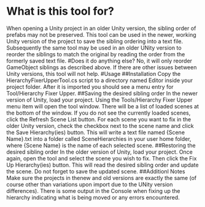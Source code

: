 # What is this tool for?
When opening a Unity project in an older Unity version, the sibling order of prefabs may not be preserved. This tool can be used in the newer, working Unity version of the project to save the sibling ordering into a text file. Subsequently the same tool may be used in an older UNity version to reorder the siblings to match the original by reading the order from the formerly saved text file. 
#Does it do anything else?
No, it will only reorder GameObject siblings as described above. If there are other issues between Unity versions, this tool will not help.
#Usage
##Installation
Copy the HierarchyFixerUpperTool.cs script to a directory named Editor inside your project folder. After it is imported you should see a menu entry for Tool/Hierarchy Fixer Upper.
##Saving the desired sibling order
In the newer version of Unity, load your project. Using the Tools/Hierarchy Fixer Upper menu item will open the tool window. There will be a list of loaded scenes at the bottom of the window. If you do not see the currently loaded scenes, click the Refresh Scene List button. For each scene you want to fix in the older Unity version, check the checkbox next to the scene name and click the Save Hierarchy(ies) button. This will write a text file named {Scene Name}.txt into a folder called SceneHierarchies in your user home folder, where {Scene Name} is the name of each selected scene. 
##Restoring the desired sibling order
In the older version of Unity, load your project. Once again, open the tool and select the scene you wish to fix. Then click the Fix Up Hierarchy(ies) button. This will read the desired sibling order and update the scene. Do not forget to save the updated scene.
##Additionl Notes
Make sure the projects in thenew and old versions are exactly the same (of course other than variations upon import due to the UNity version differences). There is some output in the Console when fixing up the hierarchy indicating what is being moved or any errors encountered.
